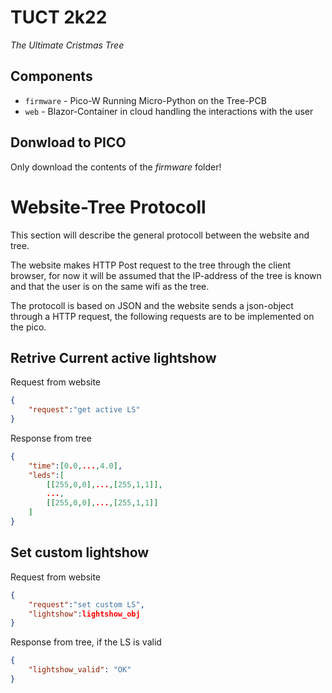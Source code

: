 # TUCT 2k22

*The Ultimate Cristmas Tree*

## Components

* `firmware` - Pico-W Running Micro-Python on the Tree-PCB
* `web` - Blazor-Container in cloud handling the interactions with the user


## Donwload to PICO

Only download the contents of the *firmware* folder!


# Website-Tree Protocoll

This section will describe the general protocoll between the website and tree.

The website makes HTTP Post request to the tree through the client browser, for now it will be assumed that the IP-address of the tree is known and that the user is on the same wifi as the tree.

The protocoll is based on JSON and the website sends a json-object through a HTTP request, the following requests are to be implemented on the pico.


## Retrive Current active lightshow
Request from website
```json
{
    "request":"get active LS"
}
```

Response from tree

```json
{
    "time":[0.0,...,4.0],
    "leds":[
        [[255,0,0],...,[255,1,1]],
        ...,
        [[255,0,0],...,[255,1,1]]
    ]
}
```

## Set custom lightshow

Request from website
```json
{
    "request":"set custom LS",
    "lightshow":lightshow_obj
}
```

Response from tree, if the LS is valid

```json
{
    "lightshow_valid": "OK"
}
```
